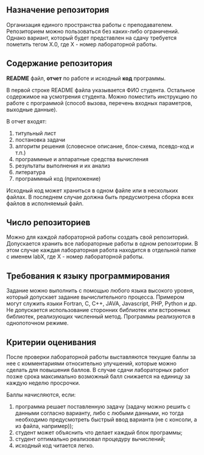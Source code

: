 ## Назначение репозитория
Организация единого пространства работы с преподавателем.
Репозиторием можно пользоваться без каких-либо ограничений. Однако вариант, который будет представлен на сдачу требуется пометить тегом X.0, где X - номер лабораторной работы.

## Содержание репозитория 

**README** файл, **отчет** по работе и исходный **код** программы.

В первой строке README файла указывается ФИО студента. Остальное содержимое на усмотрения студента. Можно поместить инструкцию по работе с программой (способ вызова, перечень входных параметров, выходные данные).

В отчет входят:
1) титульный лист
2) постановка задачи
3) алгоритм решения (словесное описание, блок-схема, псевдо-код и т.п.)
4) программные и аппаратные средства вычисления
6) результаты выполнения и их анализ
7) литература
8) программный код (приложение)

Исходный код может храниться в одном файле или в нескольких файлах. В последнем случае должна быть предусмотрена сборка всех файлов в исполняемый файл.

## Число репозиториев
Можно для каждой лабораторной работы создать свой репозиторий.
Допускается хранить все лабораторные работы в одном репозитории.
В этом случае каждая лабораторная работа находится в отдельной папке с именем labX, где X - номер лабораторной работы.

## Требования к языку программирования
Задание можно выполнить с помощью любого языка высокого уровня, который допускает задание вычислительного процесса. Примером могут служить языки Fortran, C, C++, JAVA, Javascript, PHP, Python и др. Не допускается использование сторонних библиотек или встроенных библиотек, реализующих численный метод. Программы реализуются в однопоточном режиме.

## Критерии оценивания
После проверки лабораторной работы выставляются текущие баллы за нее с комментариями относительно улучшений, которые можно сделать для повышения баллов. В случае сдачи лабораторных работ позже срока максимально возможный балл снижается на единицу за каждую неделю просрочки.

Баллы начисляются, если:
1) программа решает поставленную задачу (задачу можно решить с данными согласно варианту, либо с любыми данными, но тогда необходимо предусмотреть быстрый ввод варианта (не с консоли, а из файла, например));
2) студент может объяснить что делает каждый блок программы;
3) студент оптимально реализовал процедуру вычислений;
4) исходный код читается легко.
